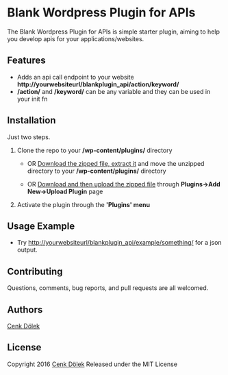 # Blank Wordpress Plugin for APIs

The Blank Wordpress Plugin for APIs is simple starter plugin, aiming to help you develop apis for your applications/websites.

Features
--------

* Adds an api call endpoint to your website **http://yourwebsiteurl/blankplugin_api/__action__/__keyword__/**
* **/__action__/** and **/__keyword__/** can be any variable and they can be used in your init fn

Installation
------------

Just two steps.

1. Clone the repo to your **/wp-content/plugins/** directory 

    * OR [Download the zipped file, extract it](https://github.com/cdolek/blankplugin-for-api-wordpress/archive/master.zip) and move the unzipped directory to your **/wp-content/plugins/** directory 

    * OR [Download and then upload the zipped file](https://github.com/cdolek/blankplugin-for-api-wordpress/archive/master.zip) through **Plugins->Add New->Upload Plugin** page 
    
2. Activate the plugin through the **'Plugins' menu**


Usage Example
--------
* Try [http://yourwebsiteurl/blankplugin_api/example/something/](http://yourwebsiteurl/blankplugin_api/example/something/) for a json output.

Contributing
------------

Questions, comments, bug reports, and pull requests are all welcomed.

Authors
-------

[Cenk Dölek](mailto:cdolek@gmail.com)

License
-------

Copyright 2016 [Cenk Dölek](https://cenkdolek.com)
Released under the MIT License
